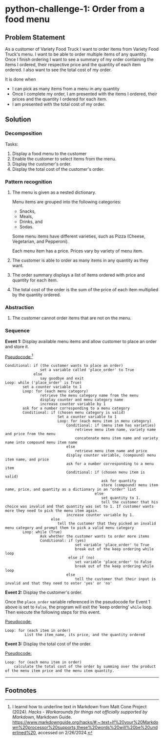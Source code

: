 # python-challenge-1: Order from a food menu
## Problem Statement
As a customer of Variety Food Truck I want to order items from Variety Food Truck's menu. I want to be able to order multiple items of any quantity. Once I finish ordering I want to see a summary of my order containing the items I ordered, their respective price and the quantity of each item ordered. I also want to see the total cost of my order.

It is done when
* I can pick as many items from a menu in any quantity
* Once I complete my order, I am presented with the items I ordered, their prices and the quantity I ordered for each item.
* I am presented with the total cost of my order. 

## Solution
### Decomposition
Tasks:
1. Display a food menu to the customer
2. Enable the customer to select items from the menu.
3. Display the customer's order.
4. Display the total cost of the customer's order.

### Pattern recognition
1. The menu is given as a nested dictionary.

   Menu items are grouped into the following categories:
   * Snacks,
   * Meals,
   * Drinks, and
   * Sodas.

   Some menu items have different varieties, such as Pizza (Cheese, Vegetarian, and Pepperoni).

   Each menu item has a price. Prices vary by variety of menu item.
  
2. The customer is able to order as many items in any quantity as they want.
3. The order summary displays a list of items ordered with price and quantity for each item.
4. The total cost of the order is the sum of the price of each item multiplied by the quantity ordered.

### Abstraction
1. The customer cannot order items that are not on the menu.

### Sequence
**Event 1:** Display available menu items and allow customer to place an order and store it.

<ins>Pseudocode:</ins>[^1]
```
Conditional: if (the customer wants to place an order)
                set a variable called 'place_order' to True
             else
                say goodbye and exit
Loop: while ('place_order' is True)
        set a counter variable to 1
        Loop: for (each menu category)
                retrieve the menu category name from the menu
                display counter and menu category name
                increase counter variable by 1
        ask for a number corresponding to a menu category
        Conditional: if (chosen menu category is valid)
                        Set a counter variable to 1
                        Loop: for (each menu item in menu category)
                            Conditional: if (menu item has varieties)
                                retrieve menu item name, variety name and price from the menu
                                concatenate menu item name and variety name into compound menu item name
                            else
                                retrieve menu item name and price
                            display counter variable, (compound) menu item name, and price
                            ask for a number corresponding to a menu item
                            Conditional: if (chosen menu item is valid)
                                            ask for quantity
                                            store (compound) menu item name, price, and quantity as a dictionary in an "order" list 
                                         else
                                            set quantity to 1.
                                            tell the customer that his choice was invalid and that quantity was set to 1. If customer wants more they need to pick the menu item again.
                            increase counter variable by 1.
                     else
                        tell the customer that they picked an invalid menu category and prompt them to pick a valid menu category
        Loop: while (True)
                Ask whether the customer wants to order more items
                Conditional: if (yes)
                                set variable 'place_order' to True
                                break out of the keep ordering while loop
                             else if (no)
                                set variable 'place_order' to False
                                break out of the keep ordering while loop
                            else
                                tell the customer that their input is invalid and that they need to enter 'yes' or 'no'
```

**Event 2:** Display the customer's order.

Once the `place_order` variable referenced in the pseudocode for Event 1 above is set to `False`, the program will exit the 'keep ordering' `while` loop. Then execute the following steps for this event.

<ins>Pseudocode:</ins>
```
Loop: for (each item in order)
         List the item_name, its price, and the quantity ordered
```

**Event 3:** Display the total cost of the order.

<ins>Pseudocode:</ins>
```
Loop: for (each menu item in order)
    calculate the total cost of the order by summing over the product of the menu item price and the menu item quantity.
```
---
## Footnotes
[^1]: I learnd how to underline text in Markdown from Matt Cone Project (2024). *Hacks - Workarounds for things not officially supported by Markdown*, Markdown Guide. https://www.markdownguide.org/hacks/#:~:text=If%20your%20Markdown%20processor%20supports,these%20words%20will%20be%20underlined%20, accessed on 2/26/2024.